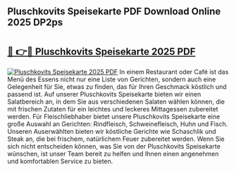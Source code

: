 ## Pluschkovits Speisekarte PDF Download Online 2025 DP2ps

# <h2><a href="http://gc892c.nevu.top/?p=Pluschkovits+Speisekarte">🔗 👉🔴 Pluschkovits Speisekarte 2025 PDF</a></h2>

[![Pluschkovits Speisekarte 2025 PDF](https://i.imgur.com/dBaPXMq.png)](http://gc892c.nevu.top/?p=Pluschkovits+Speisekarte)
In einem Restaurant oder Café ist das Menü des Essens nicht nur eine Liste von Gerichten, sondern auch eine Gelegenheit für Sie, etwas zu finden, das für Ihren Geschmack köstlich und passend ist. Auf unserer Pluschkovits Speisekarte bieten wir einen Salatbereich an, in dem Sie aus verschiedenen Salaten wählen können, die mit frischen Zutaten für ein leichtes und leckeres Mittagessen zubereitet werden. Für Fleischliebhaber bietet unsere Pluschkovits Speisekarte eine große Auswahl an Gerichten: Rindfleisch, Schweinefleisch, Huhn und Fisch. Unseren Auserwählten bieten wir köstliche Gerichte wie Schaschlik und Steak an, die bei frischem, natürlichem Feuer zubereitet werden. Wenn Sie sich nicht entscheiden können, was Sie von der Pluschkovits Speisekarte wünschen, ist unser Team bereit zu helfen und Ihnen einen angenehmen und komfortablen Service zu bieten.
